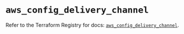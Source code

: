 # `aws_config_delivery_channel`

Refer to the Terraform Registry for docs: [`aws_config_delivery_channel`](https://registry.terraform.io/providers/hashicorp/aws/6.2.0/docs/resources/config_delivery_channel).
